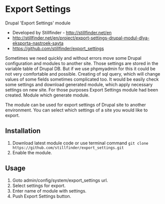Export Settings
===============

Drupal 'Export Settings' module

* Developed by Stillfinder - http://stillfinder.net/en
* http://stillfinder.net/en/project/export-settings-drupal-modul-dlya-eksporta-nastroek-sayta
* https://github.com/stillfinder/export_settings

Sometimes we need quickly and without errors move some Drupal configuration and modules to another site. Those settings are stored in the variable table of Drupal DB. But if we use phpmyadmin for this it could be not very comfortable and possible. Creating of sql query, which will change values of some fields sometimes complicated too. It would be easily check some settings and download generated module, which apply necessary settings on new site. For those purposes Export Settings module had been created.  Module which generate module.

The module can be used for export settings of Drupal site to
another environment. You can select which settings of a site you would like to export.

Installation
------------
1. Download latest module code or use terminal command `git clone https://github.com/stillfinder/export_settings.git`
2. Enable the module.


Usage
-----
1. Goto admin/config/system/export_settings url.
2. Select settings for export.
3. Enter name of module with settings.
4. Push Export Settings button.
